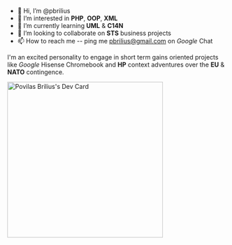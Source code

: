 - 👋 Hi, I’m @pbrilius
- 👀 I’m interested in **PHP**, **OOP**, **XML**
- 🌱 I’m currently learning **UML** & **C14N**
- 💞️ I’m looking to collaborate on **STS** business projects
- 📫 How to reach me -- ping me pbrilius@gmail.com on *Google* Chat

<!---
pbrilius/pbrilius is a ✨ special ✨ repository because its `README.md` (this file) appears on your GitHub profile.
You can click the Preview link to take a look at your changes.
--->

I'm an excited personality to engage in short term gains oriented projects like *Google* Hisense Chromebook and **HP** context adventures over the **EU** & **NATO** contingence.

<a href="https://app.daily.dev/povilasbrilius"><img src="https://api.daily.dev/devcards/v2/1Gv5U78URfPFdIvPDaV3v.png?type=default&r=t74" width="356" alt="Povilas Brilius's Dev Card"/></a>
